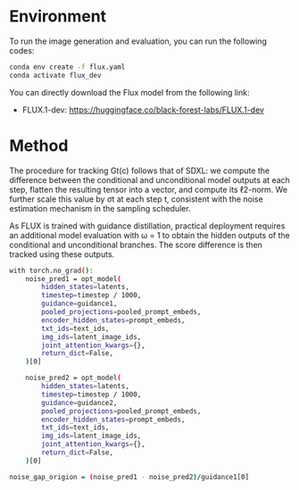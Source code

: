 # Environment
To run the image generation and evaluation, you can run the following codes:
```bash
conda env create -f flux.yaml
conda activate flux_dev
```
You can directly download the Flux model from the following link:
* FLUX.1-dev: https://huggingface.co/black-forest-labs/FLUX.1-dev

# Method
The procedure for tracking Gt(c) follows that of SDXL: we compute the difference between the conditional and unconditional model outputs at each step, flatten the resulting tensor into a vector, and compute its ℓ2-norm. We further scale this value by σt at each step t, consistent with the noise estimation mechanism in the sampling scheduler.

As FLUX is trained with guidance distillation, practical deployment requires an additional model evaluation with ω = 1 to obtain the hidden outputs of the conditional and unconditional branches. The score difference is then tracked using these outputs.
```bash
with torch.no_grad():
    noise_pred1 = opt_model(
        hidden_states=latents,
        timestep=timestep / 1000,
        guidance=guidance1,
        pooled_projections=pooled_prompt_embeds,
        encoder_hidden_states=prompt_embeds,
        txt_ids=text_ids,
        img_ids=latent_image_ids,
        joint_attention_kwargs={},
        return_dict=False,
    )[0]

    noise_pred2 = opt_model(
        hidden_states=latents,
        timestep=timestep / 1000,
        guidance=guidance2,
        pooled_projections=pooled_prompt_embeds,
        encoder_hidden_states=prompt_embeds,
        txt_ids=text_ids,
        img_ids=latent_image_ids,
        joint_attention_kwargs={},
        return_dict=False,
    )[0]

noise_gap_origion = (noise_pred1 - noise_pred2)/guidance1[0]
```